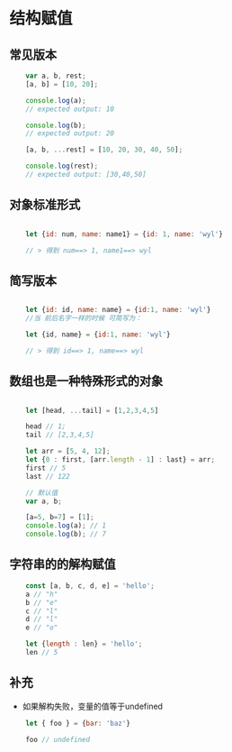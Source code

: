 # 结构赋值

## 常见版本

```javascript
    var a, b, rest;
    [a, b] = [10, 20];

    console.log(a);
    // expected output: 10

    console.log(b);
    // expected output: 20

    [a, b, ...rest] = [10, 20, 30, 40, 50];

    console.log(rest);
    // expected output: [30,40,50]

```

## 对象标准形式

``` javascript

    let {id: num, name: name1} = {id: 1, name: 'wyl'}

    // > 得到 num==> 1, name1==> wyl

```

## 简写版本

``` javascript

    let {id: id, name: name} = {id:1, name: 'wyl'}
    //当 前后名字一样的时候 可简写为：

    let {id, name} = {id:1, name: 'wyl'}

    // > 得到 id==> 1, name==> wyl

```

## 数组也是一种特殊形式的对象

``` javascript

    let [head, ...tail] = [1,2,3,4,5]

    head // 1;
    tail // [2,3,4,5]

    let arr = [5, 4, 12];
    let {0 : first, [arr.length - 1] : last} = arr;
    first // 5
    last // 122

    // 默认值
    var a, b;

    [a=5, b=7] = [1];
    console.log(a); // 1
    console.log(b); // 7

```

## 字符串的的解构赋值

```javascript
    const [a, b, c, d, e] = 'hello';
    a // "h"
    b // "e"
    c // "l"
    d // "l"
    e // "o"

    let {length : len} = 'hello';
    len // 5
```

## 补充

- 如果解构失败，变量的值等于undefined

```javascript
    let { foo } = {bar: 'baz'}

    foo // undefined
```

